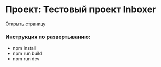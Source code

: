 # Проект: Тестовый проект Inboxer
[Открыть страницу](https://aleksandrsdkv.github.io/inboxer-test-sadykov/)
### Инструкция по развертыванию:
* npm install
* npm run build
* npm run dev






